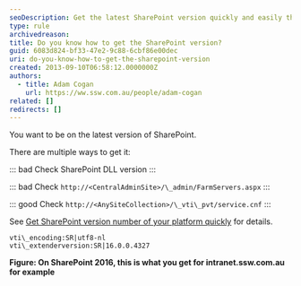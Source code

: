 ```yaml
---
seoDescription: Get the latest SharePoint version quickly and easily through a simple file check or URL query.
type: rule
archivedreason:
title: Do you know how to get the SharePoint version?
guid: 6083d824-bf33-47e2-9c88-6cbf86e00dec
uri: do-you-know-how-to-get-the-sharepoint-version
created: 2013-09-10T06:58:12.0000000Z
authors:
  - title: Adam Cogan
    url: https://ww.ssw.com.au/people/adam-cogan
related: []
redirects: []
---
```


You want to be on the latest version of SharePoint.

There are multiple ways to get it:

::: bad
Check SharePoint DLL version
:::

::: bad
Check `http://<CentralAdminSite>/\_admin/FarmServers.aspx`
:::

::: good
Check `http://<AnySiteCollection>/\_vti\_pvt/service.cnf`
:::

See [Get SharePoint version number of your platform quickly](https://jeremythake.com/get-sharepoint-version-number-of-your-platform-quickly-6d092d2d1aff) for details.

<!--endintro-->

```dotnet
vti\_encoding:SR|utf8-nl
vti\_extenderversion:SR|16.0.0.4327
```

**Figure: On SharePoint 2016, this is what you get for intranet.ssw.com.au for example**
